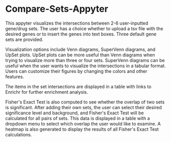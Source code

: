 # Compare-Sets-Appyter
This appyter visualizes the intersections between 2-6 user-inputted gene/drug sets. The user has a choice whether to upload a tsv file with the desired genes or to insert the genes into text boxes. Three default gene sets are provided. 

Visualization options include Venn diagrams, SuperVenn diagrams, and UpSet plots. UpSet plots can be more useful than Venn diagrams when trying to visualize more than three or four sets. SuperVenn diagrams can be useful when the user wants to visualize the intersections in a tabular format. Users can customize their figures by changing the colors and other features. 

The items in the set intersections are displayed in a table with links to Enrichr for further enrichment analysis.

Fisher's Exact Test is also computed to see whether the overlap of two sets is significant. After adding their own sets, the user can select their desired significance level and background, and Fisher's Exact Test will be calculated for all pairs of sets. This data is displayed in a table with a dropdown menu to select which overlap the user would like to examine. A heatmap is also generated to display the results of all Fisher's Exact Test calculations. 
